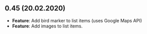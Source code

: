 ## 0.45 (20.02.2020)
* __Feature__: Add bird marker to list items (uses Google Maps API)
* __Feature__: Add images to list items. 
